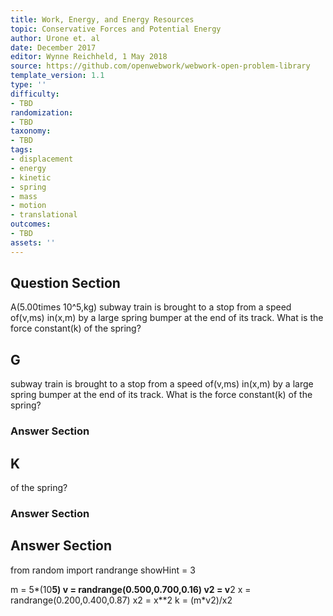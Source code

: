 ```yaml
---
title: Work, Energy, and Energy Resources
topic: Conservative Forces and Potential Energy
author: Urone et. al
date: December 2017
editor: Wynne Reichheld, 1 May 2018
source: https://github.com/openwebwork/webwork-open-problem-library
template_version: 1.1
type: ''
difficulty:
- TBD
randomization:
- TBD
taxonomy:
- TBD
tags:
- displacement
- energy
- kinetic
- spring
- mass
- motion
- translational
outcomes:
- TBD
assets: ''
---
```


## Question Section 

A(5.00times 10^5,kg) subway train is brought to a stop from a speed of(v,ms) in(x,m) by a large spring bumper at the end of its track. What is the force constant(k) of the spring?

## G
subway train is brought to a stop from a speed of(v,ms) in(x,m) by a large spring bumper at the end of its track. What is the force constant(k) of the spring?
### Answer Section
## K
of the spring?
### Answer Section


## Answer Section

from random import randrange
showHint = 3

m = 5*(10**5)
v = randrange(0.500,0.700,0.16)
v2 = v**2
x = randrange(0.200,0.400,0.87)
x2 = x**2
k = (m*v2)/x2